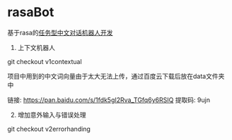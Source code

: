 # rasaBot

基于rasa的[任务型中文对话机器人开发](https://zhuanlan.zhihu.com/c_1287692263972048896)


1. 上下文机器人

git checkout v1contextual


项目中用到的中文词向量由于太大无法上传，通过百度云下载后放在data文件夹中

链接: https://pan.baidu.com/s/1fdk5gI2Rva_TGfq6y6RSIQ
提取码: 9ujn


2. 增加意外输入与错误处理

git checkout v2errorhanding